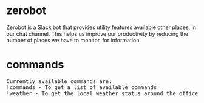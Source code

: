 # zerobot
Zerobot is a Slack bot that provides utility features available other places, in our chat channel.
This helps us improve our productivity by reducing the number of places we have to monitor, for information.

# commands
<pre>Currently available commands are:
!commands - To get a list of available commands
!weather - To get the local weather status around the office
</pre>
